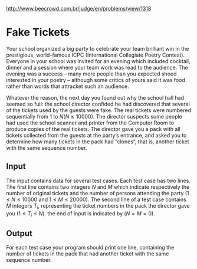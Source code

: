 http://www.beecrowd.com.br/judge/en/problems/view/1318

# Fake Tickets

Your school organized a big party to celebrate your team brilliant win in the
prestigious, world-famous ICPC (International Collegiate Poetry Contest).
Everyone in your school was invited for an evening which included cocktail,
dinner and a session where your team work was read to the audience. The
evening was a success – many more people than you expected shoed interested in
your poetry – although some critics of yours said it was food rather than
words that attracket such an audience.

Whatever the reason, the next day you found out why the school hall had seemed
so full: the school director confided he had discovered that several of the
tickets used by the guests were fake. The real tickets were numbered
sequentially from 1 to $N (N \leq 10000)$. The director suspects some people
had used the school scanner and printer from the Computer Room to produce
copies of the real tickets. The director gave you a pack with all tickets
collected from the guests at the party’s entrance, and asked you to determine
how many tickets in the pack had “clones”, that is, another ticket with the
same sequence number.

## Input

The input contains data for several test cases. Each test case has two lines.
The first line contains two integers $N$ and $M$ which indicate respectively
the number of original tickets and the number of persons attending the party
$(1 \leq N \leq 10000$ and $1 \leq M \leq 20000)$. The second line of a test
case contains $M$ integers $T_i$, representing the ticket numbers in the pack
the director gave you $(1 \leq T_i \leq N)$. the end of input is indicated by
$(N = M = 0)$.

## Output

For each test case your program should print one line, containing the number
of tickets in the pack that had another ticket with the same sequence number.
